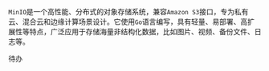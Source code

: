 `MinIO`是一个高性能、分布式的对象存储系统，兼容`Amazon S3`接口，专为私有云、混合云和边缘计算场景设计。它使用`Go`语言编写，具有轻量、易部署、高扩展性等特点，广泛应用于存储海量非结构化数据，比如图片、视频、备份文件、日志等。

待办
